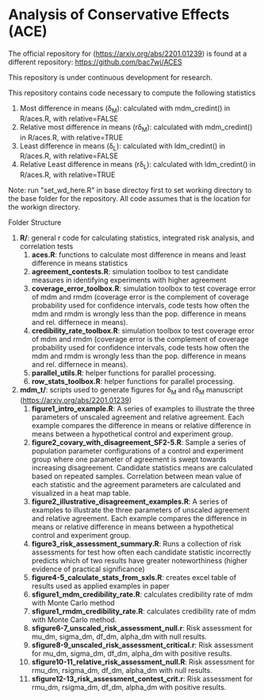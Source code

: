 # Analysis of Conservative Effects (ACE)
The official repository for (https://arxiv.org/abs/2201.01239) is found at a different repository: https://github.com/bac7wj/ACES <p>
This repository is under continuous development for research. <p>
This repository contains code necessary to compute the following statistics <p>
1. Most difference in means (&delta;<sub>M</sub>): calculated with mdm_credint() in R/aces.R, with relative=FALSE
2. Relative most difference in means (r&delta;<sub>M</sub>): calculated with mdm_credint() in R/aces.R, with relative=TRUE
3. Least difference in means (&delta;<sub>L</sub>): calculated with ldm_credint() in R/aces.R, with relative=FALSE
4. Relative Least difference in means (r&delta;<sub>L</sub>): calculated with ldm_credint() in R/aces.R, with relative=TRUE

Note: run "set_wd_here.R" in base directoy first to set working directory to the base folder for the repository. All code assumes that is the location for the workign directory.

Folder Structure
1. __R/__: general r code for calculating statistics, integrated risk analysis, and correlation tests
   1. __aces.R__: functions to calculate most difference in means and least difference in means statistics
   2. __agreement_contests.R__: simulation toolbox to test candidate measures in identifying experiments with higher agreement
   3. __coverage_error_toolbox.R__: simulation toolbox to test coverage error of mdm and rmdm (coverage error is the complement of coverage probability used for confidence intervals, code tests how often the mdm and rmdm is wrongly less than the pop. difference in means and rel. differnece in means).
   4. __credibility_rate_toolbox.R__: simulation toolbox to test coverage error of mdm and rmdm (coverage error is the complement of coverage probability used for confidence intervals, code tests how often the mdm and rmdm is wrongly less than the pop. difference in means and rel. differnece in means).
   5. __parallel_utils.R__: helper functions for parallel processing.
   6. __row_stats_toolbox.R__: helper functions for parallel processing.
3. __mdm_t/__: scripts used to generate figures for &delta;<sub>M</sub> and r&delta;<sub>M</sub> manuscript (https://arxiv.org/abs/2201.01239)
   1. __figure1_intro_example.R__: A series of examples to illustrate the three parameters of unscaled agreement and relative agreement. Each example compares the difference in means or relative difference in means between a hypothetical control and experiment group.
   2. __figure2_covary_with_disagreement_SF2-5.R__: Sample a series of population parameter configurations of a control and experiment group where one parameter of agreement is swept towards increasing disagreement. Candidate statistics means are calculated based on repeated samples. Correlation between mean value of each statistic and the agreement parameters are calculated and visualized in a heat map table. 
   3. __figure2_illustrative_disagreement_examples.R__: A series of examples to illustrate the three parameters of unscaled agreement and relative agreement. Each example compares the difference in means or relative difference in means between a hypothetical control and experiment group.
   4. __figure3_risk_assessment_summary.R__: Runs a collection of risk assessments for test how often each candidate statistic incorrectly predicts which of two results have greater noteworthiness (higher evidence of practical significance)
   5. __figure4-5_calculate_stats_from_sxls.R__: creates excel table of results used as applied examples in paper
   7. __sfigure1_mdm_credibility_rate.R__: calculates credibility rate of mdm with Monte Carlo method
   8. __sfigure1_rmdm_credibility_rate.R__: calculates credibility rate of mdm with Monte Carlo method.
   9. __sfigure6-7_unscaled_risk_assessment_null.r__: Risk assessment for mu_dm, sigma_dm, df_dm, alpha_dm with null results.
   10. __sfigure8-9_unscaled_risk_assessment_critical.r__: Risk assessment for mu_dm, sigma_dm, df_dm, alpha_dm with positive results.
   11. __sfigure10-11_relative_risk_assessment_null.R__: Risk assessment for rmu_dm, rsigma_dm, df_dm, alpha_dm with null results.
   12. __sfigure12-13_risk_assessment_contest_crit.r__: Risk assessment for rmu_dm, rsigma_dm, df_dm, alpha_dm with positive results.

